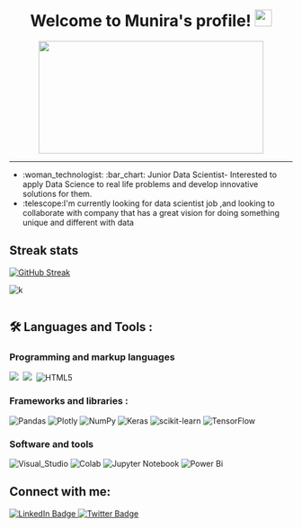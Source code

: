 <h1 align ="center">
Welcome to Munira's profile! 
<img src="https://media.giphy.com/media/hvRJCLFzcasrR4ia7z/giphy.gif" width="30px"/>
</h1>


<div id="header" align="center">
  <img src="https://media.giphy.com/media/hpXdHPfFI5wTABdDx9/giphy.gif" width="400"height="200"/>
</div>



_____________________________________________________________________________________________________

<ul>

<li> :woman_technologist: :bar_chart:  Junior Data Scientist- Interested to apply Data Science to real life problems and develop innovative solutions for them.

<li> :telescope:I'm currently looking for data scientist job ,and looking to collaborate with company that has a great vision for doing something unique and different                  with data 




</ul>  






## Streak stats 

 [![GitHub Streak]( https://github-readme-streak-stats.herokuapp.com/?user=MuniraAlzhrani&theme=dark&background=000000)](https://git.io/streak-stats)


<div id="badges" align="left">
  

  ![k](https://komarev.com/ghpvc/?username=MuniraAlzhrani&color=green)

<img src="https://komarev.com/ghpvc/?username=MuniraAlzhrani&style=flat-square&color=blue" alt=""/>

 </a>
</div>

## :hammer_and_wrench: Languages and Tools :

### Programming and markup languages
 <img src ="https://img.shields.io/badge/Python-3776AB?style=for-the-badge&logo=python&logoColor=white" >&nbsp;
 <img src ="https://img.shields.io/badge/SQLite-07405E?style=for-the-badge&logo=sqlite&logoColor=white" >&nbsp;
 ![HTML5](https://img.shields.io/badge/html5-%23E34F26.svg?style=for-the-badge&logo=html5&logoColor=white)
### Frameworks and libraries : 
![Pandas](https://img.shields.io/badge/pandas-%23150458.svg?style=for-the-badge&logo=pandas&logoColor=white)
![Plotly](https://img.shields.io/badge/Plotly-%233F4F75.svg?style=for-the-badge&logo=plotly&logoColor=white)
![NumPy](https://img.shields.io/badge/numpy-%23013243.svg?style=for-the-badge&logo=numpy&logoColor=white)
![Keras](https://img.shields.io/badge/Keras-%23D00000.svg?style=for-the-badge&logo=Keras&logoColor=white)
![scikit-learn](https://img.shields.io/badge/scikit--learn-%23F7931E.svg?style=for-the-badge&logo=scikit-learn&logoColor=white)
![TensorFlow](https://img.shields.io/badge/TensorFlow-%23FF6F00.svg?style=for-the-badge&logo=TensorFlow&logoColor=white)
### Software and tools
![Visual_Studio](https://img.shields.io/badge/Visual_Studio-5C2D91?style=for-the-badge&logo=visual%20studio&logoColor=white)
![Colab](https://img.shields.io/badge/Colab-F9AB00?style=for-the-badge&logo=googlecolab&color=525252)
![Jupyter Notebook](https://img.shields.io/badge/jupyter-%23FA0F00.svg?style=for-the-badge&logo=jupyter&logoColor=white)
![Power Bi](https://img.shields.io/badge/power_bi-F2C811?style=for-the-badge&logo=powerbi&logoColor=black)

## Connect with me:

<div id="badges" align="left">
  <a href="https://www.linkedin.com/in/munirah-alzhrani-a24b7a195">
    <img src="https://img.shields.io/badge/LinkedIn-blue?style=for-the-badge&logo=linkedin&logoColor=white" alt="LinkedIn Badge"/>
  </a>
 
  <a href="your-twitter-URL">
    <img src="https://img.shields.io/badge/Twitter-blue?style=for-the-badge&logo=twitter&logoColor=white" alt="Twitter Badge"/>

</div>

